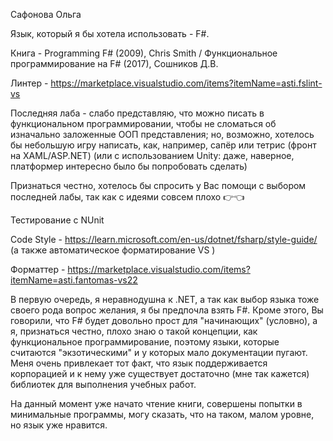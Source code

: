 Сафонова Ольга

Язык, который я бы хотела использовать - F#.

Книга - Programming F# (2009), Chris Smith / Функциональное программирование на F# (2017), Сошников Д.В.

Линтер - https://marketplace.visualstudio.com/items?itemName=asti.fslint-vs

Последняя лаба - слабо представляю, что можно писать в функциональном программировании, чтобы не сломаться об изначально заложенные ООП представления; но, возможно, хотелось бы небольшую игру написать, как, например, сапёр или тетрис (фронт на XAML/ASP.NET) (или с использованием Unity: даже, наверное, платформер интересно было бы попробовать сделать)

Признаться честно, хотелось бы спросить у Вас помощи с выбором последней лабы, так как с идеями совсем плохо 👉👈

Тестирование с NUnit

Code Style - https://learn.microsoft.com/en-us/dotnet/fsharp/style-guide/ (а также автоматическое форматирование VS )

Форматтер - https://marketplace.visualstudio.com/items?itemName=asti.fantomas-vs22

В первую очередь, я неравнодушна к .NET, а так как выбор языка тоже своего рода вопрос желания, я бы предпочла взять F#. Кроме этого, Вы говорили, что F# будет довольно прост для "начинающих" (условно), а я, признаться честно, плохо знаю о такой концепции, как функциональное программирование, поэтому языки, которые считаются "экзотическими" и у которых мало документации пугают. Меня очень привлекает тот факт, что язык поддерживается корпорацией и к нему уже существует достаточно (мне так кажется) библиотек для выполнения учебных работ.

На данный момент уже начато чтение книги, совершены попытки в минимальные программы, могу сказать, что на таком, малом уровне, но язык уже нравится.
